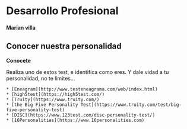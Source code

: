 # Desarrollo Profesional
#### Marian villa

## Conocer nuestra personalidad

**Conocete** 

Realiza uno de estos test, e identifica como eres. Y dale vidad a tu personalidad, no te limites...

	* [Eneagram](http://www.testeneagrama.com/web/index.html)
	* [high5test](https://high5test.com/)
	* [Truity](https://www.truity.com/)
	* [the Big Five Personality Test](https://www.truity.com/test/big-five-personality-test)
	* [DISC](https://www.123test.com/disc-personality-test/)
	* [16Personalities](https://www.16personalities.com)

